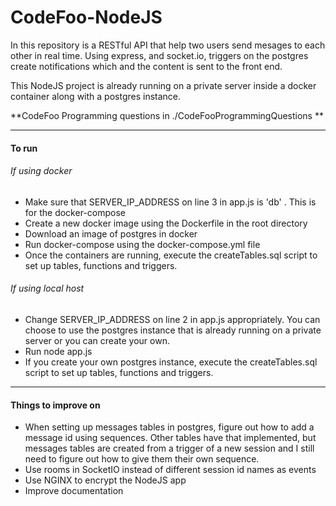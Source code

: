# CodeFoo-NodeJS

In this repository is a RESTful API that help two users send mesages to each other in real time. Using express, and socket.io, triggers on the postgres create notifications which and the content is sent to the front end.

This NodeJS project is already running on a private server inside a docker container along with a postgres instance.

**CodeFoo Programming questions in ./CodeFooProgrammingQuestions **

------------

#### To run 
###### If using docker
- Make sure that SERVER_IP_ADDRESS on line 3 in app.js is 'db' . This is for the docker-compose
- Create a new docker image using the Dockerfile in the root directory
- Download an image of postgres in docker
- Run docker-compose using the docker-compose.yml file
- Once the containers are running, execute the createTables.sql script to set up tables, functions and triggers.

###### If using local host
- Change SERVER_IP_ADDRESS on line 2 in app.js appropriately. You can choose to use the postgres instance that is already running on a private server or you can create your own.
- Run node app.js
- If you create your own postgres instance, execute the createTables.sql script to set up tables, functions and triggers.

------------



#### Things to improve on
- When setting up messages tables in postgres, figure out how to add a message id using sequences. Other tables have that implemented, but messages tables are created from a trigger of a new session and I still need to figure out how to give them their own sequence.
- Use rooms in SocketIO instead of different session id names as events
- Use NGINX to encrypt the NodeJS app
- Improve documentation
